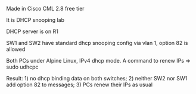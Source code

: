 Made in Cisco CML 2.8 free tier

It is DHCP snooping lab 

DHCP server is on R1

SW1 and SW2 have standard dhcp snooping config via vlan 1, option 82 is allowed

Both PCs under Alpine Linux, IPv4 dhcp mode. A command to renew IPs => sudo udhcpc

Result: 1) no dhcp binding data on both switches; 2) neither SW2 nor SW1 add option 82 to messages; 3) PCs renew their IPs as usual
